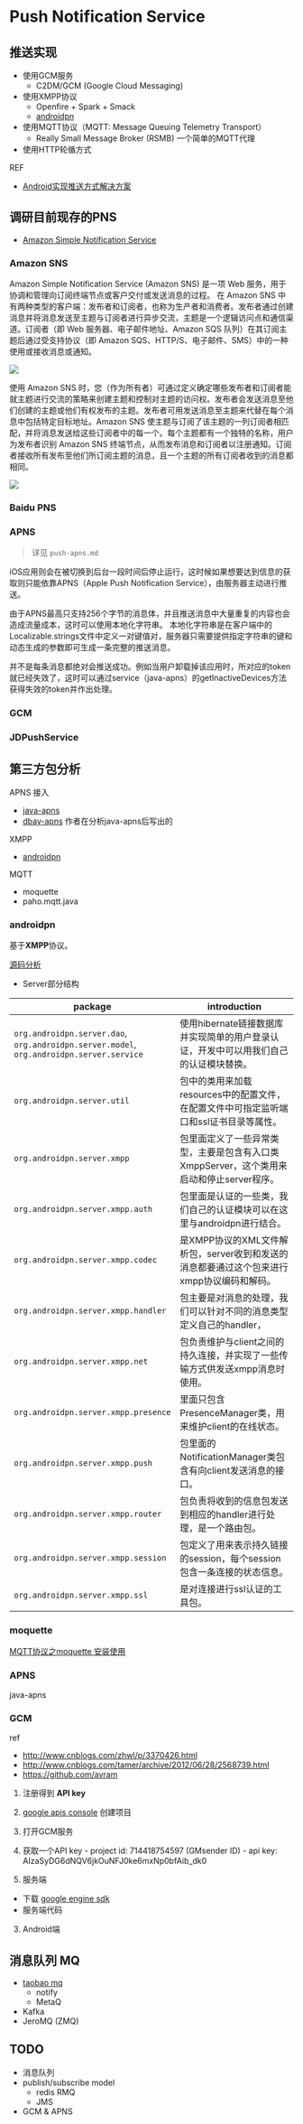 Push Notification Service
=============


## 推送实现

* 使用GCM服务
  * C2DM/GCM (Google Cloud Messaging)
* 使用XMPP协议
  * Openfire + Spark + Smack
  * [androidpn](http://sourceforge.net/projects/androidpn/)
* 使用MQTT协议（MQTT: Message Queuing Telemetry Transport）
  * Really Small Message Broker (RSMB) 一个简单的MQTT代理
* 使用HTTP轮循方式

REF
* [Android实现推送方式解决方案](http://www.cnblogs.com/hanyonglu/archive/2012/03/04/2378971.html)

## 调研目前现存的PNS

* [Amazon Simple Notification Service](http://docs.aws.amazon.com/zh_cn/sns/latest/dg/welcome.html)

### Amazon SNS

Amazon Simple Notification Service (Amazon SNS) 是一项 Web 服务，用于协调和管理向订阅终端节点或客户交付或发送消息的过程。 在 Amazon SNS 中有两种类型的客户端：发布者和订阅者，也称为生产者和消费者。发布者通过创建消息并将消息发送至主题与订阅者进行异步交流，主题是一个逻辑访问点和通信渠道。订阅者（即 Web 服务器、电子邮件地址、Amazon SQS 队列）在其订阅主题后通过受支持协议（即 Amazon SQS、HTTP/S、电子邮件、SMS）中的一种使用或接收消息或通知。

![](http://docs.aws.amazon.com/zh_cn/sns/latest/dg/images/sns-how-works.png)

使用 Amazon SNS 时，您（作为所有者）可通过定义确定哪些发布者和订阅者能就主题进行交流的策略来创建主题和控制对主题的访问权。发布者会发送消息至他们创建的主题或他们有权发布的主题。发布者可用发送消息至主题来代替在每个消息中包括特定目标地址。Amazon SNS 使主题与订阅了该主题的一列订阅者相匹配，并将消息发送给这些订阅者中的每一个。每个主题都有一个独特的名称，用户为发布者识别 Amazon SNS 终端节点，从而发布消息和订阅者以注册通知。订阅者接收所有发布至他们所订阅主题的消息，且一个主题的所有订阅者收到的消息都相同。

![](http://docs.aws.amazon.com/zh_cn/sns/latest/dg/images/sns-mobile-subscribe.png)


### Baidu PNS

### APNS

> 详见 `push-apns.md`

iOS应用则会在被切换到后台一段时间后停止运行，这时候如果想要达到信息的获取则只能依靠APNS（Apple Push Notification Service），由服务器主动进行推送。

由于APNS最高只支持256个字节的消息体，并且推送消息中大量重复的内容也会造成流量成本，这时可以使用本地化字符串。
本地化字符串是在客户端中的Localizable.strings文件中定义一对键值对，服务器只需要提供指定字符串的键和动态生成的参数即可生成一条完整的推送消息。

并不是每条消息都绝对会推送成功。例如当用户卸载掉该应用时，所对应的token就已经失效了，这时可以通过service（java-apns）的getInactiveDevices方法获得失效的token并作出处理。

### GCM

### JDPushService

## 第三方包分析

APNS 接入
  * [java-apns](https://github.com/notnoop/java-apns)
  * [dbay-apns](https://github.com/RamosLi/dbay-apns-for-java) 作者在分析java-apns后写出的

XMPP
  * [androidpn](http://sourceforge.net/projects/androidpn/)

MQTT
  * moquette
  * paho.mqtt.java


### androidpn

基于**XMPP**协议。

[源码分析](http://www.riaos.com/ria/10559)

- Server部分结构

|package | introduction |
|---|---|
|`org.androidpn.server.dao`,<br/>`org.androidpn.server.model`,<br/>`org.androidpn.server.service`|使用hibernate链接数据库并实现简单的用户登录认证，开发中可以用我们自己的认证模块替换。
|`org.androidpn.server.util`|包中的类用来加载resources中的配置文件，在配置文件中可指定监听端口和ssl证书目录等属性。|
|`org.androidpn.server.xmpp`|包里面定义了一些异常类型，主要是包含有入口类XmppServer，这个类用来启动和停止server程序。|
|`org.androidpn.server.xmpp.auth`|包里面是认证的一些类，我们自己的认证模块可以在这里与androidpn进行结合。
|`org.androidpn.server.xmpp.codec`|是XMPP协议的XML文件解析包，server收到和发送的消息都要通过这个包来进行xmpp协议编码和解码。
|`org.androidpn.server.xmpp.handler`|包主要是对消息的处理，我们可以针对不同的消息类型定义自己的handler，
|`org.androidpn.server.xmpp.net`|包负责维护与client之间的持久连接，并实现了一些传输方式供发送xmpp消息时使用。
|`org.androidpn.server.xmpp.presence`|里面只包含PresenceManager类，用来维护client的在线状态。
|`org.androidpn.server.xmpp.push`|包里面的NotificationManager类包含有向client发送消息的接口。
|`org.androidpn.server.xmpp.router`|包负责将收到的信息包发送到相应的handler进行处理，是一个路由包。
|`org.androidpn.server.xmpp.session`|包定义了用来表示持久链接的session，每个session包含一条连接的状态信息。
|`org.androidpn.server.xmpp.ssl`|是对连接进行ssl认证的工具包。

### moquette

[MQTT协议之moquette 安装使用](http://blog.csdn.net/zhu_tianwei/article/details/42983867)

### APNS

java-apns

### GCM

ref
  - http://www.cnblogs.com/zhwl/p/3370426.html
  - http://www.cnblogs.com/tamer/archive/2012/06/28/2568739.html
  - https://github.com/avram

1. 注册得到 **API key**
  1. [google apis console](https://code.google.com/apis/console) 创建项目
  2. 打开GCM服务
  3. 获取一个API key
    - project id: 714418754597 (GMsender ID)
    - api key: AIzaSyDG6dNQV6jkOuNFJ0ke6mxNp0bfAib_dk0

2. 服务端
  - 下载 [google engine sdk](https://cloud.google.com/appengine/downloads?hl=zh-CN#Google_App_Engine_SDK_for_Java)
  - 服务端代码

3. Android端



## 消息队列 MQ

* [taobao mq](http://jm-blog.aliapp.com/?p=3483)
  * notify
  * MetaQ
* Kafka
* JeroMQ (ZMQ)

## TODO

* 消息队列
* publish/subscribe model
	* redis RMQ
	* JMS
* GCM & APNS

